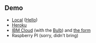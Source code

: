## Demo

- <a target="_blank" href="http://localhost:1880/admin">Local</a> ([Hello](http://localhost:1880/howdoyou))
- <a target="_blank" href="https://stwnodered.herokuapp.com/admin/">Heroku</a>
- <a target="_blank" href="https://notessensei.mybluemix.net/red/">IBM Cloud</a> (with the <a href="https://notessensei.mybluemix.net/bulb" target="_blank">Bulb</a>) and <a href="https://notessensei.mybluemix.net/angular" target="_blank">the form</a>
- Raspberry PI (sorry, didn't bring)
